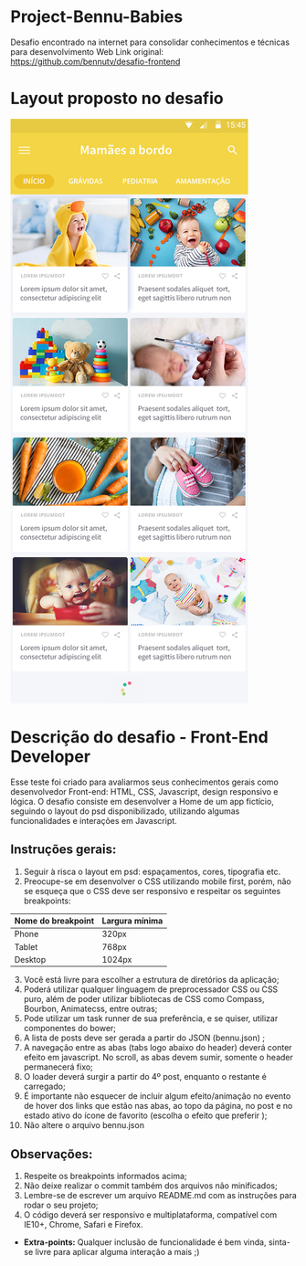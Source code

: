 # Project-Bennu-Babies
Desafio encontrado na internet para consolidar conhecimentos e técnicas para desenvolvimento Web
Link original: https://github.com/bennutv/desafio-frontend

# Layout proposto no desafio
![image](https://github.com/rdeconti/Project-Bennu-Babies/blob/main/challenge/layout.png)

# Descrição do desafio - Front-End Developer
Esse teste foi criado para avaliarmos seus conhecimentos gerais como desenvolvedor Front-end: HTML, CSS, Javascript, design responsivo e lógica. O desafio consiste em desenvolver a Home de um app fictício, seguindo o layout do psd disponibilizado, utilizando algumas funcionalidades e interações em Javascript.

## Instruções gerais:

1. Seguir à risca o layout em psd: espaçamentos, cores, tipografia etc.
2. Preocupe-se em desenvolver o CSS utilizando mobile first, porém, não se esqueça que o CSS deve ser responsivo e respeitar os seguintes breakpoints:

| Nome do breakpoint | Largura mínima |
|--------------------|----------------|
| Phone              | 320px          |
| Tablet             | 768px          | 
| Desktop            | 1024px         |

3. Você está livre para escolher a estrutura de diretórios da aplicação;
4. Poderá utilizar qualquer linguagem de preprocessador CSS ou CSS puro, além de poder utilizar bibliotecas de CSS como Compass, Bourbon, Animatecss, entre outras;
5. Pode utilizar um task runner de sua preferência, e se quiser, utilizar componentes do bower;
6. A lista de posts deve ser gerada a partir do JSON (bennu.json) ;
7. A navegação entre as abas (tabs logo abaixo do header) deverá conter efeito em javascript. No scroll, as abas devem sumir, somente o header permanecerá fixo;
8. O loader deverá surgir a partir do 4º post, enquanto o restante é carregado;
9. É importante não esquecer de incluir algum efeito/animação no evento de hover dos links que estão nas abas, ao topo da página, no post e no estado ativo do ícone de favorito (escolha o efeito que preferir );
10. Não altere o arquivo bennu.json

## Observações:
1. Respeite os breakpoints informados acima;
2. Não deixe realizar o commit também dos arquivos não minificados;
3. Lembre-se de escrever um arquivo README.md com as instruções para rodar o seu projeto;
4. O código deverá ser responsivo e multiplataforma, compatível com IE10+, Chrome, Safari e Firefox.

* **Extra-points:** Qualquer inclusão de funcionalidade é bem vinda, sinta-se livre para aplicar alguma interação a mais ;)
